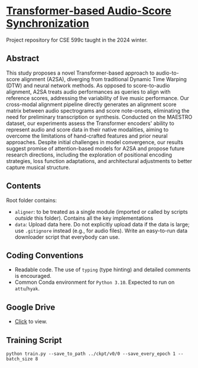 # [Transformer-based Audio-Score Synchronization](https://drive.google.com/file/d/1g_nK0DCg2W9vanmbyLaJNcmHi7K3GboX/view?usp=drive_link)
Project repository for CSE 599c taught in the 2024 winter. 

## Abstract
This study proposes a novel Transformer-based approach to audio-to-score alignment (A2SA), diverging from traditional Dynamic Time Warping (DTW) and neural network methods. As opposed to score-to-audio alignment, A2SA treats audio performances as queries to align with reference scores, addressing the variability of live music performance. Our cross-modal alignment pipeline directly generates an alignment score matrix between audio spectrograms and score note-onsets, eliminating the need for preliminary transcription or synthesis. Conducted on the MAESTRO dataset, our experiments assess the Transformer encoders' ability to represent audio and score data in their native modalities, aiming to overcome the limitations of hand-crafted features and prior neural approaches. Despite initial challenges in model convergence, our results suggest promise of attention-based models for A2SA and propose future research directions, including the exploration of positional encoding strategies, loss function adaptations, and architectural adjustments to better capture musical structure.

## Contents
Root folder contains:
- `aligner`: to be treated as a single module (imported or called by scripts _outside_ this folder). Contains all the key implementations
- `data`: Upload data here. Do not explicitly upload data if the data is large; use `.gitignore` instead (e.g., for audio files). Write an easy-to-run data downloader script that everybody can use.

## Coding Conventions
- Readable code. The use of `typing` (type hinting) and detailed comments is encouraged.
- Common Conda environment for `Python 3.10`. Expected to run on `attu`/`hyak`.

## Google Drive
- [Click](https://drive.google.com/drive/folders/1pgjzIMsOfZdnw3tQTR1H1LK3UXPCl6SL?usp=sharing) to view.

## Training Script
```
python train.py --save_to_path ../ckpt/v0/0 --save_every_epoch 1 -- batch_size 8
```
